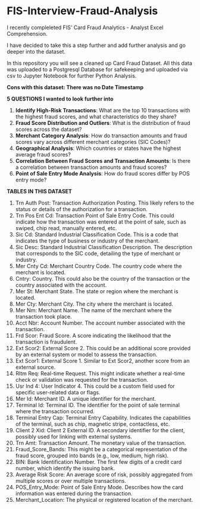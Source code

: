 # FIS-Interview-Fraud-Analysis

I recently compleleted FIS' Card Fraud Analytics - Analyst Excel Comprehension.

I have decided to take this a step further and add further analysis and go deeper into the dataset. 

In this repository you will see a cleaned up Card Fraud Dataset. All this data was uploaded to a Postgresql Database for safekeeping and uploaded via csv to Jupyter Notebook for further Python Analysis. 

**Cons with this dataset: There was no Date Timestamp** 


**5 QUESTIONS I wanted to look further into**
1. **Identify High-Risk Transactions**: What are the top 10 transactions with the highest fraud scores, and what characteristics do they share?
2. **Fraud Score Distribution and Outliers**: What is the distribution of fraud scores across the dataset?
3. **Merchant Category Analysis**: How do transaction amounts and fraud scores vary across different merchant categories (SIC Codes)?
4. **Geographical Analysis**: Which countries or states have the highest average fraud scores?
5. **Correlation Between Fraud Scores and Transaction Amounts**: Is there a correlation between transaction amounts and fraud scores?
6. **Point of Sale Entry Mode Analysis**: How do fraud scores differ by POS entry mode?


**TABLES IN THIS DATASET**
1. Trn Auth Post: Transaction Authorization Posting. This likely refers to the status or details of the authorization for a transaction.
2. Trn Pos Ent Cd: Transaction Point of Sale Entry Code. This could indicate how the transaction was entered at the point of sale, such as swiped, chip read, manually entered, etc.
2. Sic Cd: Standard Industrial Classification Code. This is a code that indicates the type of business or industry of the merchant.
4. Sic Desc: Standard Industrial Classification Description. The description that corresponds to the SIC code, detailing the type of merchant or industry.
5. Mer Cnty Cd: Merchant Country Code. The country code where the merchant is located.
6. Cntry: Country. This could also be the country of the transaction or the country associated with the account.
7. Mer St: Merchant State. The state or region where the merchant is located.
8. Mer Cty: Merchant City. The city where the merchant is located.
9. Mer Nm: Merchant Name. The name of the merchant where the transaction took place.
10. Acct Nbr: Account Number. The account number associated with the transaction.
11. Frd Scor: Fraud Score. A score indicating the likelihood that the transaction is fraudulent.
12. Ext Scor2: External Score 2. This could be an additional score provided by an external system or model to assess the transaction.
13. Ext Scor1: External Score 1. Similar to Ext Scor2, another score from an external source.
14. Rltm Req: Real-time Request. This might indicate whether a real-time check or validation was requested for the transaction.
15. Usr Ind 4: User Indicator 4. This could be a custom field used for specific user-related data or flags.
16. Mer Id: Merchant ID. A unique identifier for the merchant.
17. Terminal Id: Terminal ID. The identifier for the point of sale terminal where the transaction occurred.
18. Terminal Entry Cap: Terminal Entry Capability. Indicates the capabilities of the terminal, such as chip, magnetic stripe, contactless, etc.
19. Client 2 Xid: Client 2 External ID. A secondary identifier for the client, possibly used for linking with external systems.
20. Trn Amt: Transaction Amount. The monetary value of the transaction.
21. Fraud_Score_Bands: This might be a categorical representation of the fraud score, grouped into bands (e.g., low, medium, high risk).
22. BIN: Bank Identification Number. The first few digits of a credit card number, which identify the issuing bank.
23. Average Risk Score: An average score of risk, possibly aggregated from multiple scores or over multiple transactions.
24. POS_Entry_Mode: Point of Sale Entry Mode. Describes how the card information was entered during the transaction.
25. Merchant_Location: The physical or registered location of the merchant.

